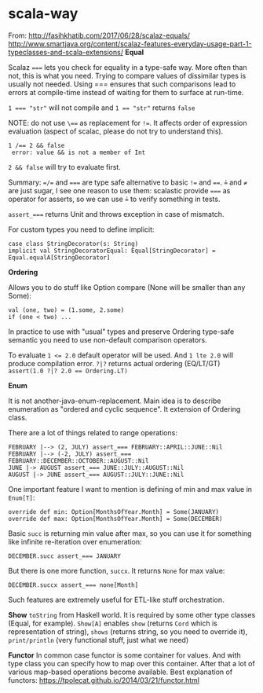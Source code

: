 # scala-way

From: http://fasihkhatib.com/2017/06/28/scalaz-equals/
http://www.smartjava.org/content/scalaz-features-everyday-usage-part-1-typeclasses-and-scala-extensions/
**Equal**


Scalaz `===` lets you check for equality in a type-safe way. More often than not, this is what you need. Trying to compare values of dissimilar types is usually not needed. Using === ensures that such comparisons lead to errors at compile-time instead of waiting for them to surface at run-time. 

`1 === "str"` will not compile and `1 == "str"` returns `false`

NOTE: do not use `\==` as replacement for `!=`. It affects order of expression evaluation (aspect of scalac, please do not try to understand this).
```
1 /== 2 && false
 error: value && is not a member of Int
```
`2 && false` will try to evaluate first.

Summary: `=/=` and `===` are type safe alternative to basic `!=` and `==`.
`≟` and `≠` are just sugar, I see one reason to use them: scalastic provide `===` as operator for asserts, so we can use `≟` to verify something in tests.


`assert_===` returns Unit and throws exception in case of mismatch.


For custom types you need to define implicit:
```
case class StringDecorator(s: String)
implicit val StringDecoratorEqual: Equal[StringDecorator] = Equal.equalA[StringDecorator]
```

**Ordering**

Allows you to do stuff like Option compare (None will be smaller than any Some):
```
val (one, two) = (1.some, 2.some)
if (one < two) ...
```

In practice to use with "usual" types and preserve Ordering type-safe semantic you need to use non-default comparison operators.

To evaluate `1 <= 2.0` default operator will be used. And `1 lte 2.0` will produce compilation error.
`?|?` returns actual ordering (EQ/LT/GT) `assert(1.0 ?|? 2.0 == Ordering.LT)`

**Enum**

It is not another-java-enum-replacement.
Main idea is to describe enumeration as "ordered and cyclic sequence".
It extension of Ordering class.

There are a lot of things related to range operations:
```$xslt
FEBRUARY |--> (2, JULY) assert_=== FEBRUARY::APRIL::JUNE::Nil
FEBRUARY |--> (-2, JULY) assert_=== FEBRUARY::DECEMBER::OCTOBER::AUGUST::Nil
JUNE |-> AUGUST assert_=== JUNE::JULY::AUGUST::Nil
AUGUST |-> JUNE assert_=== AUGUST::JULY::JUNE::Nil
```

One important feature I want to mention is defining of min and max value in `Enum[T]`:
```$xslt
override def min: Option[MonthsOfYear.Month] = Some(JANUARY)
override def max: Option[MonthsOfYear.Month] = Some(DECEMBER)
```

Basic `succ` is returning min value after max, so you can use it for something like infinite re-iteration over enumeration:
```$xslt
DECEMBER.succ assert_=== JANUARY
```
But there is one more function, `succx`. It returns `None` for max value:
```$xslt
DECEMBER.succx assert_=== none[Month]
```
Such features are extremely useful for ETL-like stuff orchestration.

**Show**
`toString` from Haskell world. It is required by some other type classes (Equal, for example).
`Show[A]` enables `show` (returns `Cord` which is representation of string), `shows` (returns string, so you need to override it), `print/println` (very functional stuff, just what we need)


**Functor**
In common case functor is some container for values. And with type class you can specify how to map over this container.
After that a lot of various map-based operations become available.
Best explanation of functors: https://tpolecat.github.io/2014/03/21/functor.html

